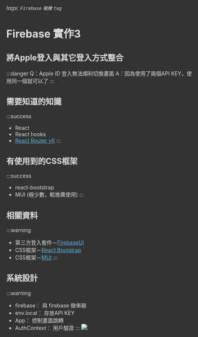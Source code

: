 <style>
html, body, .ui-content {
    background-color: #333;
    color: #ddd;
}

.markdown-body h1,
.markdown-body h2,
.markdown-body h3,
.markdown-body h4,
.markdown-body h5,
.markdown-body h6 {
    color: #ddd;
}

.markdown-body h1,
.markdown-body h2 {
    border-bottom-color: #ffffff69;
}

.markdown-body h1 .octicon-link,
.markdown-body h2 .octicon-link,
.markdown-body h3 .octicon-link,
.markdown-body h4 .octicon-link,
.markdown-body h5 .octicon-link,
.markdown-body h6 .octicon-link {
    color: #fff;
}

.markdown-body img {
    background-color: transparent;
}

.ui-toc-dropdown .nav>.active:focus>a, .ui-toc-dropdown .nav>.active:hover>a, .ui-toc-dropdown .nav>.active>a {
    color: white;
    border-left: 2px solid white;
}

.expand-toggle:hover, 
.expand-toggle:focus, 
.back-to-top:hover, 
.back-to-top:focus, 
.go-to-bottom:hover, 
.go-to-bottom:focus {
    color: white;
}


.ui-toc-dropdown {
    background-color: #333;
}

.ui-toc-label.btn {
    background-color: #191919;
    color: white;
}

.ui-toc-dropdown .nav>li>a:focus, 
.ui-toc-dropdown .nav>li>a:hover {
    color: white;
    border-left: 1px solid white;
}

.markdown-body blockquote {
    color: #bcbcbc;
}

.markdown-body table tr {
    background-color: #5f5f5f;
}

.markdown-body table tr:nth-child(2n) {
    background-color: #4f4f4f;
}

.markdown-body code,
.markdown-body tt {
    color: #eee;
    background-color: rgba(230, 230, 230, 0.36);
}

a,
.open-files-container li.selected a {
    color: #5EB7E0;
}
</style>
###### tags: `Firebase` `駿騰` `tag` 
# Firebase 實作3

## 將Apple登入與其它登入方式整合
:::danger
Q：Apple ID 登入無法順利切換畫面
A：因為使用了兩個API KEY，使用同一個就可以了
:::

## 需要知道的知識
:::success
- React
- React hooks
- [React Router v6](https://ithelp.ithome.com.tw/articles/10282773)
:::

## 有使用到的CSS框架
:::success
- react-bootstrap
- MUI (極少數，較推薦使用)
:::

## 相關資料
:::warning
- 第三方登入套件－[FirebaseUI](https://github.com/firebase/firebaseui-web-react)
- CSS框架－[React Bootstrap](https://react-bootstrap.github.io/)
- CSS框架－[MUI](https://mui.com/zh/)
:::


## 系統設計
:::warning
 - firebase： 與 firebase 做串聯
 - env.local： 存放API KEY
 - App： 控制畫面跳轉
 - AuthContext： 用戶驗證
:::
![](https://i.imgur.com/jD8Lh29.png)
